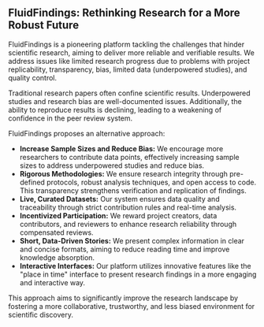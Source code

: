 ## FluidFindings: Rethinking Research for a More Robust Future

FluidFindings is a pioneering platform tackling the challenges that hinder scientific research, aiming to deliver more reliable and verifiable results. We address issues like limited research progress due to problems with project replicability, transparency, bias, limited data (underpowered studies), and quality control. 

Traditional research papers often confine scientific results. Underpowered studies and research bias are well-documented issues. Additionally, the ability to reproduce results is declining, leading to a weakening of confidence in the peer review system.

FluidFindings proposes an alternative approach:

* **Increase Sample Sizes and Reduce Bias:** We encourage more researchers to contribute data points, effectively increasing sample sizes to address underpowered studies and reduce bias.
* **Rigorous Methodologies:** We ensure research integrity through pre-defined protocols, robust analysis techniques, and open access to code. This transparency strengthens verification and replication of findings.
* **Live, Curated Datasets:** Our system ensures data quality and traceability through strict contribution rules and real-time analysis.
* **Incentivized Participation:** We reward project creators, data contributors, and reviewers to enhance research reliability through compensated reviews.
* **Short, Data-Driven Stories:** We present complex information in clear and concise formats, aiming to reduce reading time and improve knowledge absorption.
* **Interactive Interfaces:** Our platform utilizes innovative features like the "place in time" interface to present research findings in a more engaging and interactive way.

This approach aims to significantly improve the research landscape by fostering a more collaborative, trustworthy, and less biased environment for scientific discovery. 
